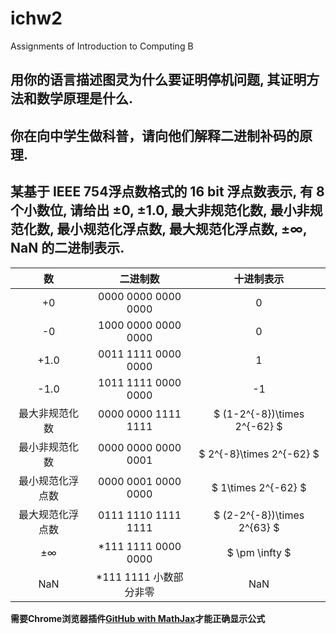 <script type="text/javascript" async src="https://cdn.mathjax.org/mathjax/latest/MathJax.js?config=TeX-MML-AM_CHTML"> </script>
# ichw2
Assignments of Introduction to Computing B
## 用你的语言描述图灵为什么要证明停机问题, 其证明方法和数学原理是什么.
## 你在向中学生做科普，请向他们解释二进制补码的原理.
## 某基于 IEEE 754浮点数格式的 16 bit 浮点数表示, 有 8 个小数位, 请给出 ±0, ±1.0, 最大非规范化数, 最小非规范化数, 最小规范化浮点数, 最大规范化浮点数, ±∞, NaN 的二进制表示.
|数|二进制数|十进制表示|
|:----:|:------:|:----:|
|+0|0000 0000 0000 0000|0|
|-0|1000 0000 0000 0000|0|
|+1.0|0011 1111 0000 0000|1|
|-1.0|1011 1111 0000 0000|-1|
|最大非规范化数|0000 0000 1111 1111|$ (1-2^{-8})\times 2^{-62} $|
|最小非规范化数|0000 0000 0000 0001|$ 2^{-8}\times 2^{-62} $|
|最小规范化浮点数|0000 0001 0000 0000|$ 1\times 2^{-62} $|
|最大规范化浮点数|0111 1110 1111 1111|$ (2-2^{-8})\times 2^{63} $|
|±∞|\*111 1111 0000 0000|$ \pm \infty $|
|NaN|\*111 1111 小数部分非零|NaN|

**需要Chrome浏览器插件[GitHub with MathJax](https://chrome.google.com/webstore/detail/github-with-mathjax/ioemnmodlmafdkllaclgeombjnmnbima)才能正确显示公式**

